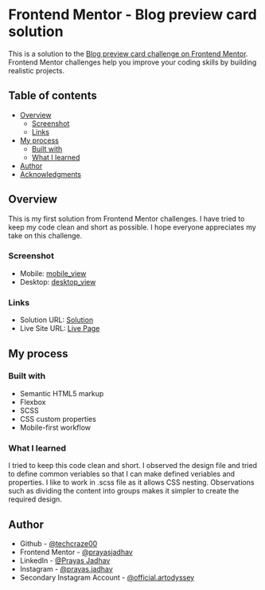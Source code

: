 # Frontend Mentor - Blog preview card solution

This is a solution to the [Blog preview card challenge on Frontend Mentor](https://www.frontendmentor.io/challenges/blog-preview-card-ckPaj01IcS). Frontend Mentor challenges help you improve your coding skills by building realistic projects. 

## Table of contents

- [Overview](#overview)
  - [Screenshot](#screenshot)
  - [Links](#links)
- [My process](#my-process)
  - [Built with](#built-with)
  - [What I learned](#what-i-learned)
- [Author](#author)
- [Acknowledgments](#acknowledgments)


## Overview

This is my first solution from Frontend Mentor challenges. I have tried to keep my code clean and short as possible. I hope everyone appreciates my take on this challenge.

### Screenshot

- Mobile: [mobile_view](https://github.com/techcraze00/Frontend-Mentor/blob/main/Screenshot/mobile.png)
- Desktop: [desktop_view](https://github.com/techcraze00/Frontend-Mentor/blob/main/Screenshot/desktop.png)

### Links

- Solution URL: [Solution](https://github.com/techcraze00/Frontend-Mentor)
- Live Site URL: [Live Page](https://techcraze00.github.io/Frontend-Mentor/)

## My process

### Built with

- Semantic HTML5 markup
- Flexbox
- SCSS
- CSS custom properties
- Mobile-first workflow


### What I learned

I tried to keep this code clean and short. I observed the design file and tried to define common veriables so that I can make defined veriables and properties. I like to work in .scss file as it allows CSS nesting. Observations such as dividing the content into groups makes it simpler to create the required design.


## Author

- Github - [@techcraze00](https://github.com/techcraze00)
- Frontend Mentor - [@prayasjadhav](https://www.frontendmentor.io/profile/prayasjadhav)
- LinkedIn - [@Prayas Jadhav](https://www.linkedin.com/in/prayas-jadhav-9b4404238/)
- Instagram - [@prayas.jadhav](https://www.instagram.com/prayas.jadhav/)
- Secondary Instagram Account - [@official.artodyssey](https://www.instagram.com/official.artodyssey/)
